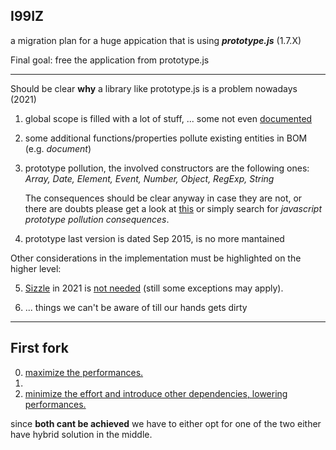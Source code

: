 ## I99IZ

a migration plan for a huge appication that is using **_prototype.js_** (1.7.X)  


Final goal: free the application from prototype.js

---

Should be clear **why** a library like prototype.js is a problem nowadays (2021) 


1) global scope is filled with a lot of stuff, ... some not even [documented](http://api.prototypejs.org/)  

2) some additional functions/properties pollute existing entities in BOM (e.g. _document_)  

3) prototype pollution, the involved constructors are the following ones:  
    _Array, Date, Element, Event, Number, Object, RegExp, String_  

    The consequences should be clear anyway in case they are not, or there are doubts please get a  look at [this]() or simply search for _javascript prototype pollution consequences_.

4) prototype last version is dated Sep 2015, is no more mantained  


Other considerations in the implementation must be highlighted on the higher level: 

5) [Sizzle](https://github.com/jquery/sizzle) in 2021 is [not needed](https://caniuse.com/?search=querySelector) (still some exceptions may apply).

6) ... things we can't be aware of till our hands gets dirty 

---

## First fork  

0) [maximize the performances.](readme/maximize_performances.md)  
1) 
2) [minimize the effort and introduce other dependencies, lowering performances.](readme/move_depencencies.md)

since **both cant be achieved** we have to either opt for one of the two either have hybrid solution in the middle.
